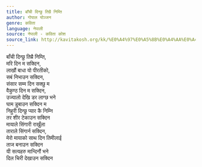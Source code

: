 ```yaml
---
title: बाँची दिन्छु तिम्रै निम्ति
author: गोपाल योञ्जन
genre: कविता
language: नेपाली
source: नेपाली - कविता कोश
source_link: http://kavitakosh.org/kk/%E0%A4%97%E0%A5%8B%E0%A4%AA%E0%A4%BE%E0%A4%B2_%E0%A4%AF%E0%A5%8B%E0%A4%9E%E0%A5%8D%E0%A4%9C%E0%A4%A8
---
```


बाँची दिन्छु तिम्रै निम्ति,  
मरि दिन म सक्दिन,  
लाखौं बाधा यो पीरतीको,  
सबं निभाउन सक्दिन,  
संसार सम्म दिन सक्छु म  
वैकुण्ठ दिन म सक्दिन,  
उज्यालो देखि डर लाग्छ भने  
घाम डुबाउन सक्दिन म  
निहुरी दिन्छु प्यार कै निम्नि  
तर शीर टेकाउन सक्दिन  
मायाले सिंगारी राखुँला  
ताराले सिंगार्न सक्दिन,  
मेरो मायाको साथ दिन तिमीलाई  
ताज बनाउन सक्दिन  
यी सत्यहरु मान्दिनौं भने  
दिल चिरी देखाउन सक्दिन
